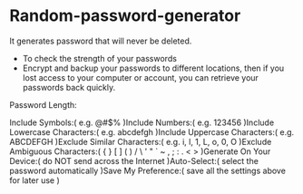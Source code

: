 # Random-password-generator

It generates password that will never be deleted.
-    To check the strength of your passwords
-    Encrypt and backup your passwords to different locations, then if you lost access to your computer or account, you can retrieve your passwords back quickly.


Password Length:

Include Symbols:( e.g. @#$% )Include Numbers:( e.g. 123456 )Include Lowercase Characters:( e.g. abcdefgh )Include Uppercase Characters:( e.g. ABCDEFGH )Exclude Similar Characters:( e.g. i, l, 1, L, o, 0, O )Exclude Ambiguous Characters:( { } [ ] ( ) / \ ' " ` ~ , ; : . < > )Generate On Your Device:( do NOT send across the Internet )Auto-Select:( select the password automatically )Save My Preference:( save all the settings above for later use )
